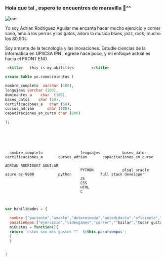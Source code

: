 ### Hola que tal , espero te encuentres de maravilla 👋^^ 
![me](https://user-images.githubusercontent.com/83733177/155864149-67e41c64-d1a9-44a1-8cd6-5307bfba6ff7.jpg)

Yo soy Adrian Rodriguez Aguilar me encanta hacer  mucho ejercicio y comer sano, amo a los perros y los gatos, 
adoro la musica blues, jazz, rock, mucho los 80,90s.

Soy amante de la tecnologia y las inovaciones.
Estudie ciencias de la informatica en UPIICSA IPN , egrese hace poco, y mi enfoque actual es hacia el FRONT END.


```html
 <title>   this is my abilities        </title>

```
```sql
create table yo.conocimientos (

nombre_completo  varchar (100),
lengujaes varchar (100),
dominantes_a    char  (100),
bases_datos    char (50),
certificaciones_a   char (50),
cursos_adrian      char (100),
capacitaciones_en_curso char (100)

);
```
```tabla





  nombre_completo                 lenguajes          bases_datos        certificaciones_a       cursos_adrian       capacitaciones_en_curso 
   
ADRIAN RODRIGUEZ AGUILAR                     
                                  PYTHON             plsql oracle       azure az-9000           python             full stack developer 
                                  JS                                                            
                                  CSS
                                  HTML
                                  C
                                  

```
```js

var habilidades = {

  nombre:["paciente","amable","determinado","autodidacta","eficiente","equipo"],
  pasatiempos:["ejercicio","videogames","correr",""bailar","tocar guitarra"]
  miGustos = function(){
  return `estos son mis gustos ^^  ${this.pasatiempos`;
  }  `
  }


}


 

```









